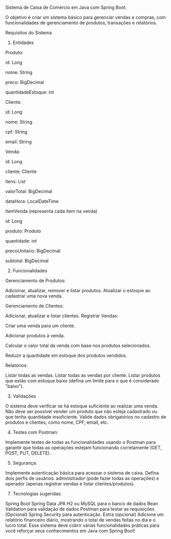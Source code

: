 Sistema de Caixa de Comércio em Java com Spring Boot.

O objetivo é criar um sistema básico para gerenciar vendas e compras, com funcionalidades de gerenciamento de produtos, transações e relatórios.

Requisitos do Sistema
1. Entidades
   
Produto:

id: Long

nome: String

preco: BigDecimal

quantidadeEstoque: int

Cliente:

id: Long

nome: String

cpf: String

email: String

Venda:

id: Long

cliente: Cliente

itens: List<ItemVenda>

valorTotal: BigDecimal

dataHora: LocalDateTime


ItemVenda (representa cada item na venda)

id: Long

produto: Produto

quantidade: int

precoUnitario: BigDecimal

subtotal: BigDecimal

2. Funcionalidades
   
Gerenciamento de Produtos:

Adicionar, 
atualizar, 
remover e listar produtos.
Atualizar o estoque ao cadastrar uma nova venda.

Gerenciamento de Clientes:

Adicionar, atualizar e listar clientes.
Registrar Vendas:

Criar uma venda para um cliente.

Adicionar produtos à venda.

Calcular o valor total da venda com base nos produtos selecionados.

Reduzir a quantidade em estoque dos produtos vendidos.

Relatórios:

Listar todas as vendas.
Listar todas as vendas por cliente.
Listar produtos que estão com estoque baixo (defina um limite para o que é considerado "baixo").

3. Validações


O sistema deve verificar se há estoque suficiente ao realizar uma venda.
Não deve ser possível vender um produto que não esteja cadastrado ou que tenha quantidade insuficiente.
Valide dados obrigatórios no cadastro de produtos e clientes, como nome, CPF, email, etc.

4. Testes com Postman:

Implemente testes de todas as funcionalidades usando o Postman para garantir que todas as operações estejam funcionando corretamente (GET, POST, PUT, DELETE).

5. Segurança:
   
Implemente autenticação básica para acessar o sistema de caixa.
Defina dois perfis de usuários: administrador (pode fazer todas as operações) e operador (apenas registrar vendas e listar clientes/produtos).

7. Tecnologias sugeridas:
   
Spring Boot
Spring Data JPA
H2 ou MySQL para o banco de dados
Bean Validation para validação de dados
Postman para testar as requisições
(Opcional) Spring Security para autenticação.
Extra (opcional)
Adicione um relatório financeiro diário, mostrando o total de vendas feitas no dia e o lucro total.
Esse sistema deve cobrir várias funcionalidades práticas para você reforçar seus conhecimentos em Java com Spring Boot!
